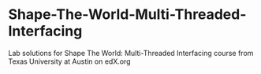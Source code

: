 # Shape-The-World-Multi-Threaded-Interfacing
Lab solutions for Shape The World: Multi-Threaded Interfacing course from Texas University at Austin on edX.org
